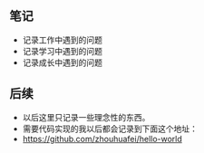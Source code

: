 ## 笔记
* 记录工作中遇到的问题
* 记录学习中遇到的问题
* 记录成长中遇到的问题

## 后续
* 以后这里只记录一些理念性的东西。
* 需要代码实现的我以后都会记录到下面这个地址：
* https://github.com/zhouhuafei/hello-world
